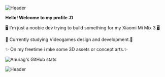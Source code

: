 ![Header](https://github.com/Jopii/profile/blob/main/BANNER.png "Header")


  **Hello! Welcome to my profile :D**

🖥️ I'm just a noobie dev trying to build something for my Xiaomi Mi Mix 3.🖥️

🏹 Currently studying Videogames design and development.🏹

✨ On my freetime i mke some 3D assets or concept arts.✨


![Anurag's GitHub stats](https://github-readme-stats.vercel.app/api?username=anuraghazra&show_icons=true&theme=merko)

![Header](https://github.com/Jopii/profile/blob/main/BANNER2.png "Header")

